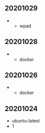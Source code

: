 ## 20201029
* - wpad
## 20201028
* - docker

## 20201026
* + docker

## 20201024
* ubuntu-latest
* 1
